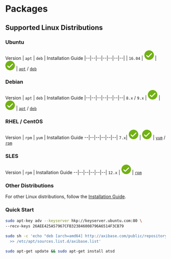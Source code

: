 # Packages

## Supported Linux Distributions

### **Ubuntu**

 Version | `apt` | `deb` | Installation Guide
|--|--|--|--|--|--|--|
| `16.04` | ![](../images/ok.svg) | [![](../images/ok.svg)](https://axibase.com/public/atsd_deb_latest.htm) |  [`apt`](./ubuntu-debian-apt.md) / [`deb`](./ubuntu-debian-deb.md)

### **Debian**

 Version | `apt` | `deb` | Installation Guide
|--|--|--|--|--|--|--|
`8.x` / `9.x` | ![](../images/ok.svg) | [![](../images/ok.svg)](https://axibase.com/public/atsd_deb_latest.htm) |  [`apt`](./ubuntu-debian-apt.md) / [`deb`](./ubuntu-debian-deb.md)

### **RHEL** / **CentOS**

Version | `rpm` | `yum` | Installation Guide
--|--|--|--|--|--|
 `7.x`| ![](../images/ok.svg) | [![](../images/ok.svg)](https://axibase.com/public/atsd_rpm_sles_latest.htm) | [`yum`](./redhat-centos-yum.md) / [`rpm`](./redhat-centos-rpm.md)

### **SLES**

Version | `rpm` | Installation Guide
--|--|--|--|--|--|
`12.x` | [![](../images/ok.svg)](https://axibase.com/public/atsd_rpm_sles_latest.htm) |  [`rpm`](./sles-rpm.md)

### Other Distributions

For other Linux distributions, follow the [Installation Guide](./other-distributions.md).

### Quick Start

```bash
sudo apt-key adv --keyserver hkp://keyserver.ubuntu.com:80 \
--recv-keys 26AEE425A57967CFB323846008796A6514F3CB79
```

```bash
sudo sh -c 'echo "deb [arch=amd64] http://axibase.com/public/repository/deb/ ./" \
  >> /etc/apt/sources.list.d/axibase.list'
```

```bash
sudo apt-get update && sudo apt-get install atsd
```